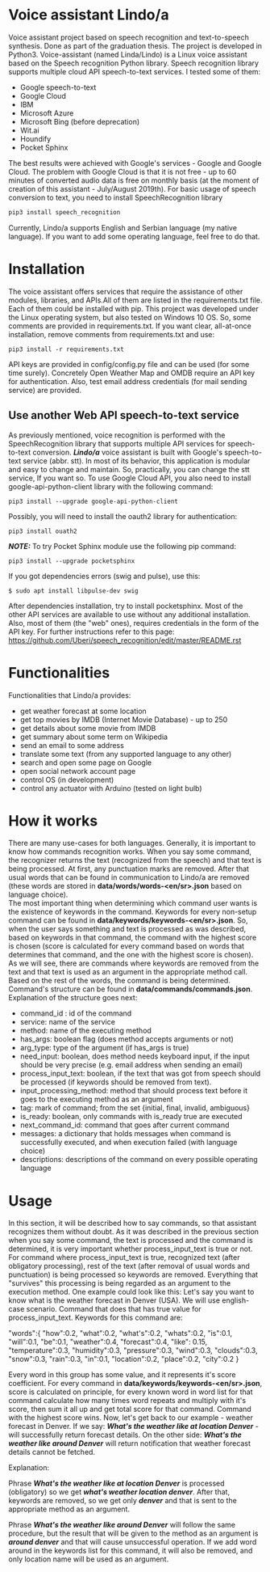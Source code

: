 # Voice assistant Lindo/a
Voice assistant project based on speech recognition and text-to-speech synthesis. Done as part of the graduation thesis. The project is developed in Python3. Voice-assistant (named Linda/Lindo) is a Linux voice assistant based on the Speech recognition Python library. Speech recognition library supports multiple cloud API speech-to-text services. I tested some of them:

- Google speech-to-text
- Google Cloud
- IBM 
- Microsoft Azure
- Microsoft Bing (before deprecation)
- Wit.ai
- Houndify
- Pocket Sphinx

The best results were achieved with Google's services - Google and Google Cloud. The problem with Google Cloud is that it is not free - up to 60 minutes of converted audio data is free on monthly basis (at the moment of creation of this assistant - July/August 2019th).
For basic usage of speech conversion to text, you need to install SpeechRecognition library
```sh
pip3 install speech_recognition
```
Currently, Lindo/a  supports English and Serbian language (my native language). If you want to add some operating language, feel free to do that.

# Installation
The voice assistant offers services that require the assistance of other modules, libraries, and APIs.All of them are listed in the requirements.txt file. Each of them could be installed with pip. This project was developed under the Linux operating system, but also tested on Windows 10 OS. So, some comments are provided in requirements.txt. If you want clear, all-at-once installation, remove comments from requirements.txt and use: 
```
pip3 install -r requirements.txt
```

API keys are provided in config/config.py file and can be used (for some time surely). Concretely Open Weather Map and OMDB require an API key for authentication. Also, test email address credentials (for mail sending service) are provided.

## Use another Web API speech-to-text service


As previously mentioned, voice recognition is performed with the SpeechRecognition library that supports multiple API services for speech-to-text conversion. ***Lindo/a*** voice assistant is built with Google's speech-to-text service (abbr. stt). In most of its behavior, this application is modular and easy to change and maintain. So, practically, you can change the stt service, If you want so. To use Google Cloud API, you also need to install google-api-python-client library with the following command:
```
pip3 install --upgrade google-api-python-client
```  
Possibly, you will need to install the oauth2 library for authentication:
```
pip3 install ouath2
```

***NOTE:*** To try Pocket Sphinx module use the following pip command:  
```
pip3 install --upgrade pocketsphinx
```
If you got dependencies errors (swig and pulse), use this:
```
$ sudo apt install libpulse-dev swig
```

After dependencies installation, try to install pocketsphinx. Most of the other API services are available to use without any additional installation. Also, most of them (the "web" ones), requires credentials in the form of the API key. For further instructions refer to this page: <https://github.com/Uberi/speech_recognition/edit/master/README.rst>

# Functionalities

Functionalities that Lindo/a provides:
- get weather forecast at some location
- get top movies by IMDB (Internet Movie Database) - up to 250
- get details about some movie from IMDB
- get summary about some term on Wikipedia
- send an email to some address
- translate some text (from any supported language to any other)
- search and open some page on Google
- open social network account page
- control OS (in development)
- control any actuator with Arduino (tested on light bulb)


# How it works 

There are many use-cases for both languages. Generally, it is important to know how commands recognition works.  When you say some command, the recognizer returns the text (recognized from the speech) and that text is being processed. At first, any punctuation marks are removed. After that usual words that can be found in communication to Lindo/a are removed (these words are stored in __data/words/words-<en/sr>.json__ based on language choice).  
The most important thing when determining which command user wants is the existence of keywords in the command. Keywords for every non-setup command can be found in __data/keywords/keywords-<en/sr>.json__. So, when the user says something and text is processed as was described, based on keywords in that command, the command with the highest score is chosen (score is calculated for every command based on words that determines that command, and the one with the highest score is chosen). As we will see, there are commands where keywords are removed from the text and that text is used as an argument in the appropriate method call.
Based on the rest of the words, the command is being determined. Command's structure can be found in __data/commands/commands.json__. Explanation of the structure goes next:
- command_id : id of the command
- service: name of the service
- method: name of the executing method
- has_args: boolean flag (does method accepts arguments or not)
- arg_type: type of the argument (if has_args is true)
- need_input: boolean, does method needs keyboard input, if the input should be very precise (e.g. email address when sending an email)
- process_input_text: boolean, if the text that was got from speech should be processed (if keywords should be removed from text).
- input_processing_method: method that should process text before it goes to the executing method as an argument
- tag: mark of command; from the set {initial, final, invalid, ambiguous}
- is_ready: boolean, only commands with is_ready true are executed
- next_command_id: command that goes after current command
- messages: a dictionary that holds messages when command is successfully executed, and when execution failed (with language choice)
- descriptions: descriptions of the command on every possible operating language

# Usage
In this section, it will be described how to say commands, so that assistant recognizes them without doubt. 
As it was described in the previous section when you say some command, the text is processed and the command is determined, it is very important whether   process_input_text is true or not.  For command where process_input_text is true, recognized text (after obligatory processing), rest of the text (after removal of usual words and punctuation) is being processed so keywords are removed.  Everything that "survives" this processing is being regarded as an argument to the execution method. 
One example could look like this:
Let's say you want to know what is the weather forecast in Denver (USA).  We will use english-case scenario. Command that does that has true value for process_input_text. Keywords for this command are:  

"words":{
   "how":0.2,
   "what":0.2,
   "what's":0.2,
   "whats":0.2,
   "is":0.1,
   "will":0.1,
   "be":0.1,
   "weather":0.4,
   "forecast":0.4,
   "like": 0.15,
   "temperature":0.3,
   "humidity":0.3,
   "pressure":0.3,
   "wind":0.3,
   "clouds":0.3,
   "snow":0.3,
   "rain":0.3,
   "in":0.1,
   "location":0.2,
   "place":0.2,
   "city":0.2
}  

Every word in this group has some value, and it represents it's score coefficient. For every command in __data/keywords/keywords-<en/sr>.json__, score is calculated on principle, for every known word in word list for that command calculate how many times word repeats and multiply with it's score, then sum it all up and get total score for that command. Command with the highest score wins. Now, let's get back to our example - weather forecast in Denver. 
If we say: ***What's the weather like at location Denver*** - will successfully return forecast details.
On the other side: ***What's the weather like around Denver*** will return notification that weather forecast details cannot be fetched.  

Explanation:  

Phrase ***What's the weather like at location Denver*** is processed (obligatory) so we get ***what's weather location denver***. After that,  keywords are removed, so we get only ***denver*** and that is sent to the appropriate method as an argument.  

Phrase ***What's the weather like around Denver*** will follow the same procedure, but the result that will be given to the method as an argument is ***around denver*** and that will cause unsuccessful operation. If we add word around in the keywords list for this command, it will also be removed, and only location name will be used as an argument.
